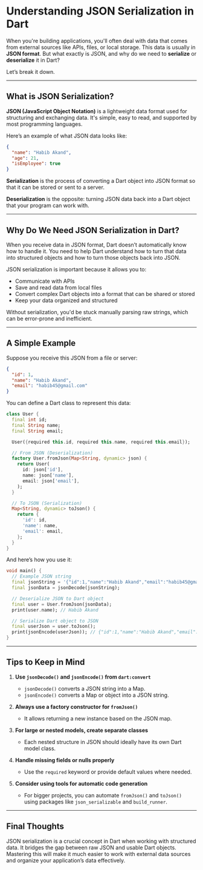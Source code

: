 
# Understanding JSON Serialization in Dart

When you're building applications, you'll often deal with data that comes from external sources like APIs, files, or local storage. This data is usually in **JSON format**. But what exactly is JSON, and why do we need to **serialize** or **deserialize** it in Dart?

Let’s break it down.

---

## What is JSON Serialization?

**JSON (JavaScript Object Notation)** is a lightweight data format used for structuring and exchanging data. It's simple, easy to read, and supported by most programming languages.

Here’s an example of what JSON data looks like:
```json
{
  "name": "Habib Akand",
  "age": 21,
  "isEmployee": true
}
```

**Serialization** is the process of converting a Dart object into JSON format so that it can be stored or sent to a server.

**Deserialization** is the opposite: turning JSON data back into a Dart object that your program can work with.

---

## Why Do We Need JSON Serialization in Dart?

When you receive data in JSON format, Dart doesn’t automatically know how to handle it. You need to help Dart understand how to turn that data into structured objects and how to turn those objects back into JSON.

JSON serialization is important because it allows you to:

- Communicate with APIs
- Save and read data from local files
- Convert complex Dart objects into a format that can be shared or stored
- Keep your data organized and structured

Without serialization, you'd be stuck manually parsing raw strings, which can be error-prone and inefficient.

---

## A Simple Example

Suppose you receive this JSON from a file or server:

```json
{
  "id": 1,
  "name": "Habib Akand",
  "email": "habib45@gmail.com"
}
```

You can define a Dart class to represent this data:

```dart
class User {
  final int id;
  final String name;
  final String email;

  User({required this.id, required this.name, required this.email});

  // From JSON (Deserialization)
  factory User.fromJson(Map<String, dynamic> json) {
    return User(
      id: json['id'],
      name: json['name'],
      email: json['email'],
    );
  }

  // To JSON (Serialization)
  Map<String, dynamic> toJson() {
    return {
      'id': id,
      'name': name,
      'email': email,
    };
  }
}
```

And here’s how you use it:

```dart
void main() {
  // Example JSON string
  final jsonString = '{"id":1,"name":"Habib Akand","email":"habib45@gmail.com"}';
  final jsonData = jsonDecode(jsonString);

  // Deserialize JSON to Dart object
  final user = User.fromJson(jsonData);
  print(user.name); // Habib Akand

  // Serialize Dart object to JSON
  final userJson = user.toJson();
  print(jsonEncode(userJson)); // {"id":1,"name":"Habib Akand","email":"habib45@gmail.com"}
}
```

---

## Tips to Keep in Mind

1. **Use `jsonDecode()` and `jsonEncode()` from `dart:convert`**
   - `jsonDecode()` converts a JSON string into a Map.
   - `jsonEncode()` converts a Map or object into a JSON string.

2. **Always use a factory constructor for `fromJson()`**
   - It allows returning a new instance based on the JSON map.

3. **For large or nested models, create separate classes**
   - Each nested structure in JSON should ideally have its own Dart model class.

4. **Handle missing fields or nulls properly**
   - Use the `required` keyword or provide default values where needed.

5. **Consider using tools for automatic code generation**
   - For bigger projects, you can automate `fromJson()` and `toJson()` using packages like `json_serializable` and `build_runner`.

---

## Final Thoughts

JSON serialization is a crucial concept in Dart when working with structured data. It bridges the gap between raw JSON and usable Dart objects. Mastering this will make it much easier to work with external data sources and organize your application’s data effectively.
